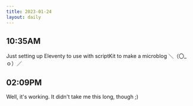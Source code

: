 ```yaml
---
title: 2023-01-24
layout: daily
---
```


## 10:35AM 

Just setting up Eleventy to use with scriptKit to make a microblog ＼（〇_ｏ）／

## 02:09PM

Well, it's working. It didn't take me this long, though ;)